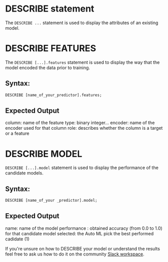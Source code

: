 # DESCRIBE statement

The `DESCRIBE ...` statement is used to display the attributes of an existing model.

# DESCRIBE FEATURES


The `DESCRIBE [...].features` statement is used to display the way that the model encoded the data prior to training.

## Syntax:

```sql
DESCRIBE [name_of_your_predictor].features;
```
## Expected Output


column: name of the feature 
type: binary integer... 
encoder: name of the encoder used for that column
role: describes whether the column is a target or a feature

# DESCRIBE MODEL  

`DESCRIBE [...].model` statement is used to display the performance of the candidate models.

## Syntax:

```sql
DESCRIBE [name_of_your _predictor].model;
```

## Expected Output

name: name of the model
performance : obtained accuracy (from 0.0 to 1.0) for that candidate model
selected: the Auto ML pick the best performed cadidate (1)


If you're unsure on how to DESCRIBE your model or understand the results feel free to ask us how to do it on the community [Slack workspace](https://join.slack.com/t/mindsdbcommunity/shared_invite/zt-o8mrmx3l-5ai~5H66s6wlxFfBMVI6wQ).